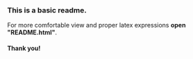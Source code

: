 ### This is a basic readme.  
For more comfortable view and proper latex expressions <strong>open "README.html"</strong>.  
#### Thank you!
